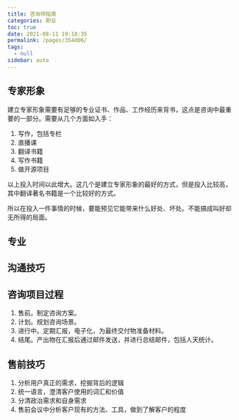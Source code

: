 ```yaml
---
title: 咨询师指南
categories: 职业
toc: true
date: 2021-08-11 19:18:35
permalink: /pages/354d06/
tags: 
  - null
sidebar: auto
---
```




## 专家形象

建立专家形象需要有足够的专业证书、作品、工作经历来背书，这点是咨询中最重要的一部分。需要从几个方面如入手：

1. 写作，包括专栏
2. 直播课
3. 翻译书籍
4. 写作书籍
5. 做开源项目

以上投入时间以此增大。这几个是建立专家形象的最好的方式，但是投入比较高，其中翻译著名书籍是一个比较好的方式。

所以在投入一件事情的时候，要能预见它能带来什么好处、坏处。不能搞成叫好却无所得的局面。



## 专业





## 沟通技巧





## 咨询项目过程

1. 售前。制定咨询方案。
2. 计划。规划咨询场景。
3. 进行中。定期汇报，电子化，为最终交付物准备材料。
4. 结尾。产出物在汇报后通过邮件发送，并进行总结邮件，包括人天统计。



## 售前技巧

1. 分析用户真正的需求，挖掘背后的逻辑
2. 统一语言，澄清客户使用的词汇和价值
3. 分清政治需求和自身需求
4. 售前会议中分析客户现有的方法、工具，做到了解客户的程度










